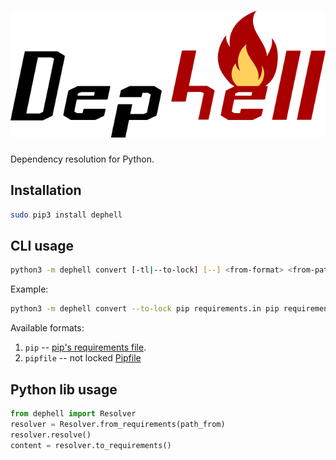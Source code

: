 # ![DepHell](./assets/logo.png)

Dependency resolution for Python.

## Installation

```bash
sudo pip3 install dephell
```


## CLI usage

```bash
python3 -m dephell convert [-tl|--to-lock] [--] <from-format> <from-path> <to-format> <to-path>
```

Example:

```bash
python3 -m dephell convert --to-lock pip requirements.in pip requirements.txt
```

Available formats:

1. `pip` -- [pip's requirements file](https://pip.pypa.io/en/stable/user_guide/#id1).
1. `pipfile` -- not locked [Pipfile](https://github.com/pypa/pipfile#pipfile)


## Python lib usage

```python
from dephell import Resolver
resolver = Resolver.from_requirements(path_from)
resolver.resolve()
content = resolver.to_requirements()
```
